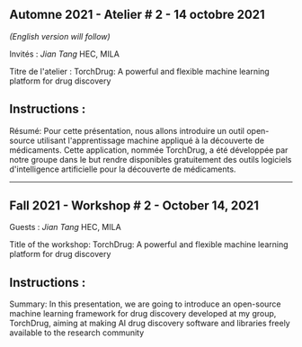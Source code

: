 
## Automne 2021 - Atelier # 2 - 14 octobre 2021

*(English version will follow)*

Invités : *Jian Tang* HEC, MILA

Titre de l'atelier : TorchDrug: A powerful and flexible machine learning platform for drug discovery

## Instructions :

Résumé: Pour cette présentation, nous allons introduire un outil open-source utilisant l'apprentissage machine appliqué à la découverte de médicaments. Cette application, nommée TorchDrug, a été développée par notre groupe dans le but rendre disponibles gratuitement des outils logiciels d'intelligence artificielle pour la découverte de médicaments.

-------------------------------------------------------------------------------

## Fall 2021 - Workshop # 2 - October 14, 2021

Guests :  *Jian Tang* HEC, MILA

Title of the workshop: TorchDrug: A powerful and flexible machine learning platform for drug discovery

## Instructions :

Summary: In this presentation, we are going to introduce an open-source machine learning framework for drug discovery developed at my group, TorchDrug, aiming at making AI drug discovery software and libraries freely available to the research community

